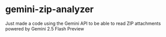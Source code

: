 # gemini-zip-analyzer
Just made a code using the Gemini API to be able to read ZIP attachments powered by Gemini 2.5 Flash Preview
